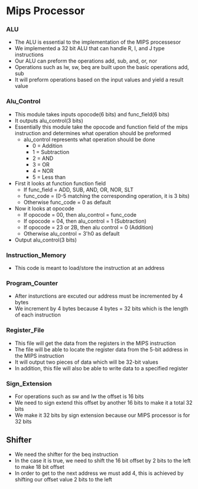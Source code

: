 # Mips Processor
### ALU
- The ALU is essential to the implementation of the MIPS processesor 
- We implemented a 32 bit ALU that can handle R, I, and J type instructions
- Our ALU can preform the operations add, sub, and, or, nor
- Operations such as lw, sw, beq are built upon the basic operations add, sub
- It will preform operations based on the input values and yield a result value

### Alu_Control
- This module takes inputs opocode(6 bits) and func_field(6 bits) 
- It outputs alu_control(3 bits)
- Essentially this module take the opocode and function field of the mips instruction and determines what operation should be preformed
  - alu_control represents what operation should be done
    - 0 = Addition
    - 1 = Subtraction
    - 2 = AND
    - 3 = OR
    - 4 = NOR
    - 5 = Less than
- First it looks at function function field
  - If func_field = ADD, SUB, AND, OR, NOR, SLT
  - func_code = (0-5 matching the corresponding operation, it is 3 bits)
  - Otherwise func_code = 0 as default
- Now it looks at opocode 
  - If opocode = 00, then alu_control = func_code
  - If opocode = 04, then alu_control = 1 (Subtraction)
  - If opocode = 23 or 2B, then alu control  = 0 (Addition)
  - Otherwise alu_control = 3'h0 as default
- Output alu_control(3 bits)

### Instruction_Memory
- This code is meant to load/store the instruction at an address

### Program_Counter
- After insturctions are excuted our address must be incremented by 4 bytes
- We increment by 4 bytes because 4 bytes = 32 bits which is the length of each instruction

### Register_File
- This file will get the data from the registers in the MIPS instruction
- The file will be able to locate the register data from the 5-bit address in the MIPS instruction
- It will output two pieces of data which will be 32-bit values
- In addition, this file will also be able to write data to a specified register

### Sign_Extension 
- For operations such as sw and lw the offset is 16 bits
- We need to sign extend this offset by another 16 bits to make it a total 32 bits
- We make it 32 bits by sign extension because our MIPS processor is for 32 bits

## Shifter 
- We need the shifter for the beq instruction
- In the case it is true, we need to shift the 16 bit offset by 2 bits to the left to make 18 bit offset
- In order to get to the next address we must add 4, this is achieved by shifting our offset value 2 bits to the left
